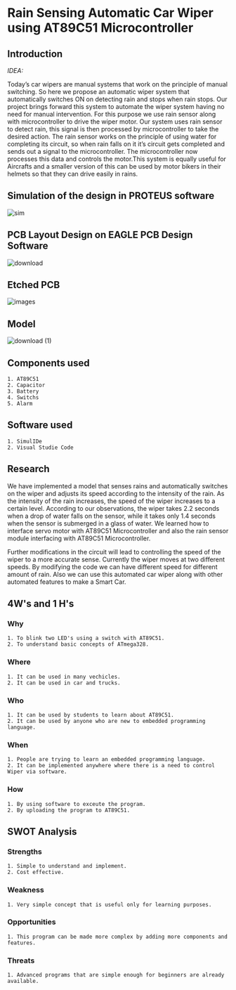 # Rain Sensing Automatic Car Wiper using AT89C51 Microcontroller

## Introduction
_IDEA:_

Today’s car wipers are manual systems that work on the principle of manual switching. So here we propose an automatic wiper system that automatically switches ON on detecting rain and stops when rain stops. Our project brings forward this system to automate the wiper system having no need for manual intervention. For this purpose we use rain sensor along with microcontroller to drive the wiper motor. Our system uses rain sensor to detect rain, this signal is then processed by microcontroller to take the desired action. The rain sensor works on the principle of using water for completing its circuit, so when rain falls on it it’s circuit gets completed and sends out a signal to the microcontroller. The microcontroller now processes this data and controls the motor.This system is equally useful for Aircrafts and a smaller version of this can be used  by motor bikers in their helmets so that they can drive easily in rains.


## Simulation of the design in PROTEUS software
![sim](https://user-images.githubusercontent.com/101192229/168404179-6cbaebcc-1d65-40fd-982b-ddd283afa4dd.PNG)



## PCB Layout Design on EAGLE PCB Design Software
![download](https://user-images.githubusercontent.com/101192229/168404202-b58bdba4-b809-4a42-9e0e-4661ca611ec5.jpg)

## Etched PCB 

![images](https://user-images.githubusercontent.com/101192229/168404231-2ae39b04-f079-4132-8f13-e71bd8f36a02.jpg)



## Model 
![download (1)](https://user-images.githubusercontent.com/101192229/168404244-f83420cc-1bf4-4b3a-aa15-8954af64d295.jpg)

## Components used
    1. AT89C51
    2. Capacitor
    3. Battery
    4. Switchs
    5. Alarm

## Software used
    1. SimulIDe
    2. Visual Studie Code
    
    
## Research
We have implemented a model that senses rains and automatically switches on the wiper and adjusts its speed according to the intensity of the rain. As the intensity of the rain increases, the speed of the wiper increases to a certain level. According to our observations, the wiper takes 2.2 seconds when a drop of water falls on the sensor, while it takes only 1.4 seconds when the sensor is submerged in a glass of water. We learned how to interface servo motor with AT89C51 Microcontroller and also the rain sensor module interfacing with AT89C51 Microcontroller.


Further modifications in the circuit will lead to controlling the speed of the wiper to a more accurate sense. Currently the wiper moves at two different speeds. By modifying the code we can have different speed for different amount of rain. Also we can use this automated car wiper along with other automated features to make a Smart Car.

## 4W's and 1 H's
   ### Why
    1. To blink two LED's using a switch with AT89C51.
    2. To understand basic concepts of ATmega328.
   ### Where
    1. It can be used in many vechicles.
    2. It can be used in car and trucks.
   ### Who
    1. It can be used by students to learn about AT89C51.
    2. It can be used by anyone who are new to embedded programming language.
   ### When
    1. People are trying to learn an embedded programming language.
    2. It can be implemented anywhere where there is a need to control Wiper via software.
   ### How
    1. By using software to exceute the program.
    2. By uploading the program to AT89C51.


## SWOT Analysis
   ### Strengths
    1. Simple to understand and implement.
    2. Cost effective.
   ### Weakness
    1. Very simple concept that is useful only for learning purposes.
   ### Opportunities
    1. This program can be made more complex by adding more components and features.
   ### Threats
    1. Advanced programs that are simple enough for beginners are already available.
    
    
